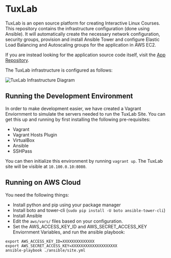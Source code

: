 # TuxLab
TuxLab is an open source platform for creating Interactive Linux Courses.  This repository
contains the infrastructure configuration (done using Ansible).  It will automatically
create the necessary network configuration, security groups, provision and install Ansible
Tower and configure Elastic Load Balancing and Autoscaling groups for the application in
AWS EC2.

If you are instead looking for the application source code itself, visit the [App Repository](https://github.com/learnlinux/tuxlab-app).

The TuxLab infrastructure is configured as follows:


![TuxLab Infrastructure Diagram](https://docs.google.com/drawings/d/1jLnkbWYxgBlfEEc6eldGdA_ONhBRTjJ6KmwGvpoFXkY/pub?w=960&h=720)


## Running the Development Environment
In order to make development easier, we have created a Vagrant Enviornment to simulate the servers needed to run the TuxLab Site. You can get this up and running by first installing the following pre-requisites:
 * Vagrant
 * Vagrant Hosts Plugin
 * VirtualBox
 * Ansible
 * SSHPass

You can then initialize this environment by running `vagrant up`.  The TuxLab site will be
visible at `10.100.0.10:8080`.

## Running on AWS Cloud
You need the following things:
 * Install python and pip using your package manager
 * Install boto and tower-cli (`sudo pip install -U boto ansible-tower-cli`)
 * Install Ansible
 * Edit the `aws/vars/` files based on your configuration.
 * Set the AWS_ACCESS_KEY_ID and AWS_SECRET_ACCESS_KEY Enviornment Variables, and run the ansible playbook:

```
export AWS_ACCESS_KEY_ID=XXXXXXXXXXXXXX
export AWS_SECRET_ACCESS_KEY=XXXXXXXXXXXXXXXXXXXX
ansible-playbook ./ansible/site.yml
```
